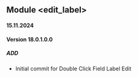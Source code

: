 ## Module <edit_label>

#### 15.11.2024
#### Version 18.0.1.0.0
##### ADD
- Initial commit for Double Click Field Label Edit

